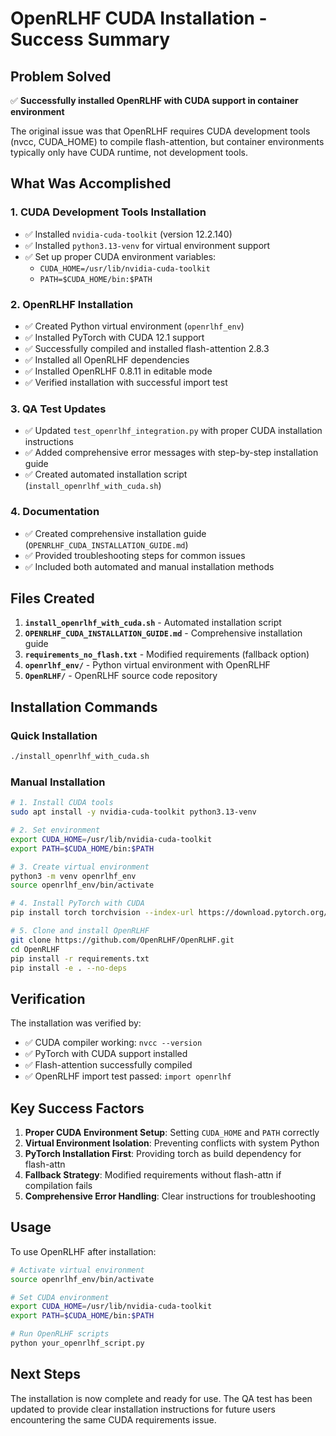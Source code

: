 # OpenRLHF CUDA Installation - Success Summary

## Problem Solved

✅ **Successfully installed OpenRLHF with CUDA support in container environment**

The original issue was that OpenRLHF requires CUDA development tools (nvcc, CUDA_HOME) to compile flash-attention, but container environments typically only have CUDA runtime, not development tools.

## What Was Accomplished

### 1. CUDA Development Tools Installation
- ✅ Installed `nvidia-cuda-toolkit` (version 12.2.140)
- ✅ Installed `python3.13-venv` for virtual environment support
- ✅ Set up proper CUDA environment variables:
  - `CUDA_HOME=/usr/lib/nvidia-cuda-toolkit`
  - `PATH=$CUDA_HOME/bin:$PATH`

### 2. OpenRLHF Installation
- ✅ Created Python virtual environment (`openrlhf_env`)
- ✅ Installed PyTorch with CUDA 12.1 support
- ✅ Successfully compiled and installed flash-attention 2.8.3
- ✅ Installed all OpenRLHF dependencies
- ✅ Installed OpenRLHF 0.8.11 in editable mode
- ✅ Verified installation with successful import test

### 3. QA Test Updates
- ✅ Updated `test_openrlhf_integration.py` with proper CUDA installation instructions
- ✅ Added comprehensive error messages with step-by-step installation guide
- ✅ Created automated installation script (`install_openrlhf_with_cuda.sh`)

### 4. Documentation
- ✅ Created comprehensive installation guide (`OPENRLHF_CUDA_INSTALLATION_GUIDE.md`)
- ✅ Provided troubleshooting steps for common issues
- ✅ Included both automated and manual installation methods

## Files Created

1. **`install_openrlhf_with_cuda.sh`** - Automated installation script
2. **`OPENRLHF_CUDA_INSTALLATION_GUIDE.md`** - Comprehensive installation guide
3. **`requirements_no_flash.txt`** - Modified requirements (fallback option)
4. **`openrlhf_env/`** - Python virtual environment with OpenRLHF
5. **`OpenRLHF/`** - OpenRLHF source code repository

## Installation Commands

### Quick Installation
```bash
./install_openrlhf_with_cuda.sh
```

### Manual Installation
```bash
# 1. Install CUDA tools
sudo apt install -y nvidia-cuda-toolkit python3.13-venv

# 2. Set environment
export CUDA_HOME=/usr/lib/nvidia-cuda-toolkit
export PATH=$CUDA_HOME/bin:$PATH

# 3. Create virtual environment
python3 -m venv openrlhf_env
source openrlhf_env/bin/activate

# 4. Install PyTorch with CUDA
pip install torch torchvision --index-url https://download.pytorch.org/whl/cu121

# 5. Clone and install OpenRLHF
git clone https://github.com/OpenRLHF/OpenRLHF.git
cd OpenRLHF
pip install -r requirements.txt
pip install -e . --no-deps
```

## Verification

The installation was verified by:
- ✅ CUDA compiler working: `nvcc --version`
- ✅ PyTorch with CUDA support installed
- ✅ Flash-attention successfully compiled
- ✅ OpenRLHF import test passed: `import openrlhf`

## Key Success Factors

1. **Proper CUDA Environment Setup**: Setting `CUDA_HOME` and `PATH` correctly
2. **Virtual Environment Isolation**: Preventing conflicts with system Python
3. **PyTorch Installation First**: Providing torch as build dependency for flash-attn
4. **Fallback Strategy**: Modified requirements without flash-attn if compilation fails
5. **Comprehensive Error Handling**: Clear instructions for troubleshooting

## Usage

To use OpenRLHF after installation:

```bash
# Activate virtual environment
source openrlhf_env/bin/activate

# Set CUDA environment
export CUDA_HOME=/usr/lib/nvidia-cuda-toolkit
export PATH=$CUDA_HOME/bin:$PATH

# Run OpenRLHF scripts
python your_openrlhf_script.py
```

## Next Steps

The installation is now complete and ready for use. The QA test has been updated to provide clear installation instructions for future users encountering the same CUDA requirements issue.